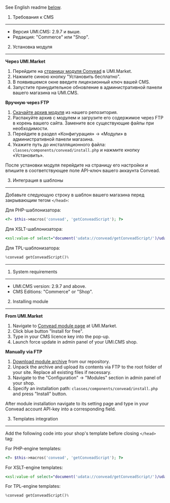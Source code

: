 See English readme [below](#1-system-requirements).

1. Требования к CMS
-------------------

* Версия UMI.CMS: 2.9.7 и выше.
* Редакция: "Сommerce" или "Shop".

2. Установка модуля 
-------------------

**Через UMI.Market**

1. Перейдите на [страницу модуля Convead](http://market.umi-cms.ru/module/convead/) в UMI.Market.
2. Нажмите синюю кнопку "Установить бесплатно".
3. В появившемся окне введите лицензионный ключ вашей CMS.
4. Запустите принудительное обновление в административной панели вашего магазина на UMI.CMS.

**Вручную через FTP**

1. [Скачайте архив модуля](https://d2p70fm3k6a3cb.cloudfront.net/public/plugins/umi/convead.tar) из нашего репозитория.
2. Распакуйте архив с модулем и загрузите его содержимое через FTP в корень вашего сайта. Замените все существующие файлы при необходимости.
3. Перейдите в раздел «Конфигурация» → «Модули» в административной панели магазина.
4. Укажите путь до инсталляционного файла: `classes/components/convead/install.php` и нажмите кнопку «Установить».

После установки модуля перейдите на страницу его настройки и впишите в соответствующее поле API-ключ вашего аккаунта Convead.

3. Интеграция в шаблоны
-----------------------

Добавьте следующую строку в шаблон вашего магазина перед закрывающим тегом `</head>`:

Для PHP-шаблонизатора:  

```php
<?= $this->macros('convead', 'getConveadScript'); ?>
```

Для XSLT-шаблонизатора:  
```xslt
<xsl:value-of select="document('udata://convead/getConveadScript/')/udata" disable-output-escaping="yes" />
```

Для TPL-шаблонизатора:  

```php
%convead getConveadScript()%
```

----------------------

1. System requirements
----------------------

* UMI.CMS version: 2.9.7 and above.
* CMS Editions: "Сommerce" or "Shop".

2. Installing module
--------------------

**From UMI.Market**

1. Navigate to [Convead module page](http://market.umi-cms.ru/module/convead/) at UMI.Market.
2. Click blue button "Install for free".
3. Type in your CMS licence key into the pop-up.
4. Launch force update in admin panel of your UMI.CMS shop.

**Manually via FTP**

1. [Download module archive](https://d2p70fm3k6a3cb.cloudfront.net/public/plugins/umi/convead.tar) from our repository.
2. Unpack the archive and upload its contents via FTP to the root folder of your site. Replace all existing files if necessary.
3. Navigate to the "Configuration" → "Modules" section in admin panel of your shop.
4. Specify an installation path: `classes/components/convead/install.php` and press "Install" button.

After module installation navigate to its setting page and type in your Convead account API-key into a corresponding field.

3. Templates integration
------------------------

Add the following code into your shop's template before closing `</head>` tag:

For PHP-engine templates:  

```php
<?= $this->macros('convead', 'getConveadScript'); ?>
```

For XSLT-engine templates:  
```xslt
<xsl:value-of select="document('udata://convead/getConveadScript/')/udata" disable-output-escaping="yes" />
```

For TPL-engine templates:  

```php
%convead getConveadScript()%
```
